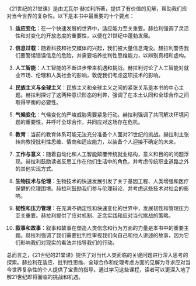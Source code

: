 《21世纪的21堂课》是由尤瓦尔·赫拉利所著，提供了有价值的见解，帮助我们应对当今世界的复杂性。以下是本书中最重要的十个要点：

1. **适应变化**：在一个快速发展的世界中，适应能力至关重要。赫拉利强调了灵活性和对变化的开放态度的重要性，以便在21世纪中蓬勃发展。

2. **信息过载**：随着科技和社交媒体的兴起，我们被大量信息淹没。赫拉利警告我们要警惕错误信息的危险，并需要培养批判性思维能力，以辨别真相和虚构。

3. **人工智能**：人工智能的不断进步带来机遇和挑战。赫拉利讨论了人工智能对就业市场、伦理和人类社会的影响，敦促我们考虑这项技术的影响。

4. **民族主义与全球主义**：民族主义和全球主义之间的紧张关系是本书的中心主题。赫拉利探讨了这两种意识形态的利弊，强调了在本土认同和全球合作之间取得平衡的必要性。

5. **气候变化**：气候变化的严峻威胁需要紧急行动。赫拉利强调了共同解决环境问题的重要性，并呼吁全球合作，共同应对这场存在危机。

6. **教育**：当前的教育体系可能无法充分准备个人面对21世纪的挑战。赫拉利主张转向教授批判性思维、情商和适应能力，以装备个人迎接不确定的未来。

7. **工作与意义**：随着自动化和人工智能颠覆传统就业结构，意义和目的的问题浮现。赫拉利鼓励读者反思工作在他们生活中的角色，并考虑传统职业道路之外的其他实现方式。

8. **生物技术与伦理**：生物技术的快速发展引发了关于基因工程、人类增强和医疗保健的伦理困境。赫拉利鼓励我们参与伦理辩论，并考虑这些技术对社会的影响。

9. **韧性和压力管理**：在充满不确定性和快速变化的世界中，发展韧性和管理压力至关重要。赫拉利提供了应对机制、正念实践和应对当代挑战的策略。

10. **叙事和故事**：叙事和故事在塑造人类信念和行为方面的力量是本书中的重要主题。赫拉利强调了我们需要批判性审视我们向自己和他人讲述的故事，因为它们影响我们对现实的看法并指导我们的行动。

总而言之，《21世纪的21堂课》提供了对当代人类面临的关键问题进行深入思考的探索。赫拉利在适应、批判性思维、全球合作和伦理考虑方面的见解为寻求应对当今世界复杂性的个人提供了宝贵的指导。通过学习这些课程，读者可以更深入地了解21世纪即将面临的挑战和机遇。